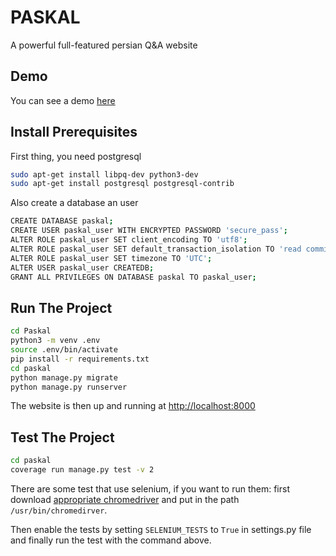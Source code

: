 # PASKAL

A powerful full-featured persian Q&A website

## Demo

You can see a demo [here](https://paskal.herokuapp.com/action/questions)

## Install Prerequisites

First thing, you need postgresql

```bash
sudo apt-get install libpq-dev python3-dev
sudo apt-get install postgresql postgresql-contrib
```

Also create a database an user

```bash
CREATE DATABASE paskal;
CREATE USER paskal_user WITH ENCRYPTED PASSWORD 'secure_pass';
ALTER ROLE paskal_user SET client_encoding TO 'utf8';
ALTER ROLE paskal_user SET default_transaction_isolation TO 'read committed';
ALTER ROLE paskal_user SET timezone TO 'UTC';
ALTER USER paskal_user CREATEDB;
GRANT ALL PRIVILEGES ON DATABASE paskal TO paskal_user;
```

## Run The Project

```bash
cd Paskal
python3 -m venv .env
source .env/bin/activate
pip install -r requirements.txt
cd paskal
python manage.py migrate
python manage.py runserver
```

The website is then up and running at <http://localhost:8000>

## Test The Project

```bash
cd paskal
coverage run manage.py test -v 2
```
There are some test that use selenium, if you want to run them:
first download [appropriate chromedriver](https://chromedriver.chromium.org/downloads) and put in the path ```/usr/bin/chromedirver```.

Then enable the tests by setting ```SELENIUM_TESTS``` to ```True``` in settings.py file and finally run the test with the command above.
